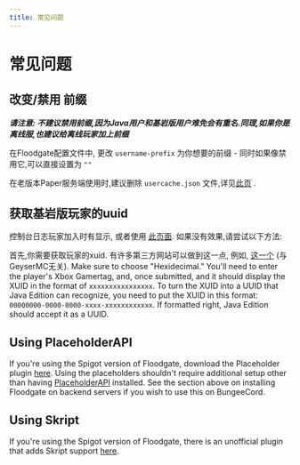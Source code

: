 ```yaml
---
title: 常见问题
---
```


# 常见问题

## 改变/禁用 前缀

***请注意: 不建议禁用前缀,因为Java用户和基岩版用户难免会有重名.同理,如果你是离线服,也建议给离线玩家加上前缀***

在Floodgate配置文件中, 更改 `username-prefix` 为你想要的前缀 - 同时如果像禁用它,可以直接设置为 `""`

在老版本Paper服务端使用时,建议删除 `usercache.json` 文件,详见[此页](/floodgate/issues/#更改基岩版前缀后不生效) .

## 获取基岩版玩家的uuid
控制台日志玩家加入时有显示, 或者使用 [此页面](https://uuid.kejona.dev/). 如果没有效果,请尝试以下方法:

首先,你需要获取玩家的xuid. 有许多第三方网站可以做到这一点, 例如, [这一个](https://www.cxkes.me/xbox/xuid) (与GeyserMC无关). Make sure to choose "Hexidecimal." You'll need to enter the player's Xbox Gamertag, and, once submitted, and it should display the XUID in the format of `xxxxxxxxxxxxxxxx`. To turn the XUID into a UUID that Java Edition can recognize, you need to put the XUID in this format: `00000000-0000-0000-xxxx-xxxxxxxxxxxx`. If formatted right, Java Edition should accept it as a UUID.

## Using PlaceholderAPI
If you're using the Spigot version of Floodgate, download the Placeholder plugin [here](https://github.com/rtm516/FloodgatePlaceholders/). Using the placeholders shouldn't require additional setup other than having [PlaceholderAPI](https://www.spigotmc.org/resources/6245/) installed. See the section above on installing Floodgate on backend servers if you wish to use this on BungeeCord.

## Using Skript
If you're using the Spigot version of Floodgate, there is an unofficial plugin that adds Skript support [here](https://github.com/Camotoy/floodgate-skript). 
